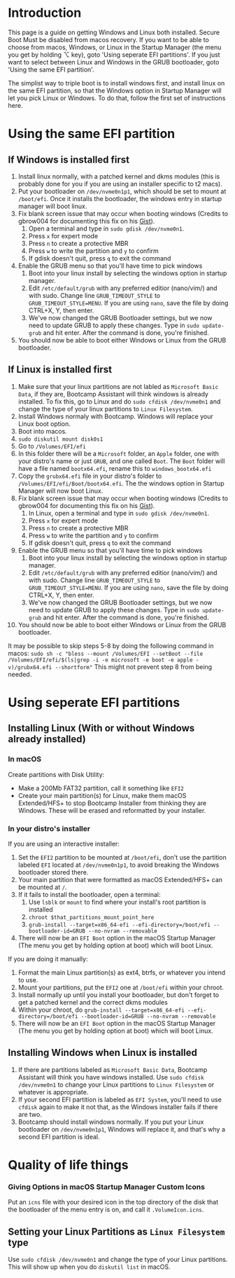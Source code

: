 # Introduction

This page is a guide on getting Windows and Linux both installed. Secure Boot Must be disabled from macos recovery. If you want to be able to choose from macos, Windows, or Linux in the Startup Manager (the menu you get by holding ⌥ key), goto 'Using seperate EFI partitions'. If you just want to select between Linux and Windows in the GRUB bootloader, goto 'Using the same EFI partition'. 

The simplist way to triple boot is to install windows first, and install linux on the same EFI partition, so that the Windows option in Startup Manager will let you pick Linux or Windows. To do that, follow the first set of instructions here.

# Using the same EFI partition

## If Windows is installed first

1. Install linux normally, with a patched kernel and dkms modules (this is probably done for you if you are using an installer specific to t2 macs).
2. Put your bootloader on `/dev/nvme0n1p1`, which should be set to mount at `/boot/efi`. Once it installs the bootloader, the windows entry in startup manager will boot linux.
3. Fix blank screen issue that may occur when booting windows (Credits to gbrow004 for documenting this fix on his [Gist](https://gist.github.com/gbrow004/096f845c8fe8d03ef9009fbb87b781a4#fixing-bootcampwindows)).
	1. Open a terminal and type in ``sudo gdisk /dev/nvme0n1``.
	2. Press `x` for expert mode
	3. Press `n` to create a protective MBR
	4. Press `w` to write the partition and `y` to confirm
	5. If gdisk doesn't quit, press `q` to exit the command
4. Enable the GRUB menu so that you'll have time to pick windows
	1. Boot into your linux install by selecting the windows option in startup manager.
	2. Edit ``/etc/default/grub`` with any preferred editior (nano/vim/) and with sudo. Change line ``GRUB_TIMEOUT_STYLE`` to ``GRUB_TIMEOUT_STYLE=MENU``. If you are using `nano`, save the file by doing CTRL+X, Y, then enter.
	3. We've now changed the GRUB Bootloader settings, but we now need to update GRUB to apply these changes. Type in ``sudo update-grub`` and hit enter. After the command is done, you're finished.
5. You should now be able to boot either Windows or Linux from the GRUB bootloader.

## If Linux is installed first

1. Make sure that your linux partitions are not labled as `Microsoft Basic Data`, if they are, Bootcamp Assistant will think windows is already installed. To fix this, go to Linux and do `sudo cfdisk /dev/nvme0n1` and change the type of your linux partitions to `Linux Filesystem`.
2. Install Windows normaly with Bootcamp. Windows will replace your Linux boot option.
3. Boot into macos.
4. `sudo diskutil mount disk0s1`
5. Go to `/Volumes/EFI/efi`
6. In this folder there will be a `Microsoft` folder, an `Apple` folder, one with your distro's name or just `GRUB`, and one called `Boot`. The `Boot` folder will have a file named `bootx64.efi`, rename this to `windows_bootx64.efi`
7. Copy the `grubx64.efi` file in your distro's folder to `/Volumes/EFI/efi/Boot/bootx64.efi`. The the windows option in Startup Manager will now boot Linux.
8. Fix blank screen issue that may occur when booting windows (Credits to gbrow004 for documenting this fix on his [Gist](https://gist.github.com/gbrow004/096f845c8fe8d03ef9009fbb87b781a4#fixing-bootcampwindows)).
	1. In Linux, open a terminal and type in ``sudo gdisk /dev/nvme0n1``.
	2. Press `x` for expert mode
	3. Press `n` to create a protective MBR
	4. Press `w` to write the partition and `y` to confirm
	5. If gdisk doesn't quit, press `q` to exit the command
9. Enable the GRUB menu so that you'll have time to pick windows
	1. Boot into your linux install by selecting the windows option in startup manager.
	2. Edit ``/etc/default/grub`` with any preferred editior (nano/vim/) and with sudo. Change line ``GRUB_TIMEOUT_STYLE`` to ``GRUB_TIMEOUT_STYLE=MENU``. If you are using `nano`, save the file by doing CTRL+X, Y, then enter.
	3. We've now changed the GRUB Bootloader settings, but we now need to update GRUB to apply these changes. Type in ``sudo update-grub`` and hit enter. After the command is done, you're finished.
10. You should now be able to boot either Windows or Linux from the GRUB bootloader.

It may be possible to skip steps 5-8 by doing the following command in macos: `sudo sh -c "bless --mount /Volumes/EFI --setBoot --file /Volumes/EFI/efi/$(ls|grep -i -e microsoft -e boot -e apple -v)/grubx64.efi --shortform"` This might not prevent step 8 from being needed.

# Using seperate EFI partitions

## Installing Linux (With or without Windows already installed)

### In macOS

Create partitions with Disk Utility:

- Make a 200Mb FAT32 partition, call it something like `EFI2`
- Create your main partition(s) for Linux, make them macOS Extended/HFS+ to stop Bootcamp Installer from thinking they are Windows. These will be erased and reformatted by your installer.

### In your distro's installer

If you are using an interactive installer:

1. Set the `EFI2` partition to be mounted at `/boot/efi`, don't use the partition labeled `EFI` located at `/dev/nvme0n1p1`, to avoid breaking the Windows bootloader stored there.
2. Your main partition that were formatted as macOS Extended/HFS+ can be mounted at `/`.
3.  If it fails to install the bootloader, open a terminal:
	1. Use `lsblk` or `mount` to find where your install's root partition is installed
	2. `chroot $that_partitions_mount_point_here`
	3. `grub-install --target=x86_64-efi --efi-directory=/boot/efi --bootloader-id=GRUB --no-nvram --removable`
4. There will now be an `EFI Boot` option in the macOS Startup Manager (The menu you get by holding option at boot) which will boot Linux.


If you are doing it manually:

1. Format the main Linux partition(s) as ext4, btrfs, or whatever you intend to use.
2. Mount your partitions, put the `EFI2` one at `/boot/efi` within your chroot.
3. Install normally up until you install your bootloader, but don't forget to get a patched kernel and the correct dkms modules
4. Within your chroot, do `grub-install --target=x86_64-efi --efi-directory=/boot/efi --bootloader-id=GRUB --no-nvram --removable`
5. There will now be an `EFI Boot` option in the macOS Startup Manager (The menu you get by holding option at boot) which will boot Linux.

## Installing Windows when Linux is installed

1. If there are partitions labeled as `Microsoft Basic Data`, Bootcamp Assistant will think you have windows installed. Use `sudo cfdisk /dev/nvme0n1` to change your Linux partitions to `Linux Filesystem` or whatever is appropriate. 
2. If your second EFI partition is labeled as `EFI System`, you'll need to use `cfdisk` again to make it not that, as the Windows installer fails if there are two.
3. Bootcamp should install windows normally. If you put your Linux bootloader on `/dev/nvme0n1p1`, Windows will replace it, and that's why a second EFI partition is ideal.

# Quality of life things

### Giving Options in macOS Startup Manager Custom Icons

Put an `icns` file with your desired icon in the top directory of the disk that the bootloader of the menu entry is on, and call it `.VolumeIcon.icns`.

## Setting your Linux Partitions as `Linux Filesystem` type

Use `sudo cfdisk /dev/nvme0n1` and change the type of your Linux partitions. This will show up when you do `diskutil list` in macOS.
